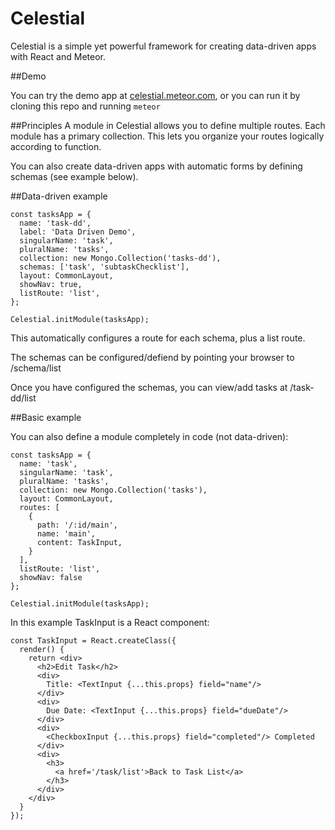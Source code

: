# Celestial
Celestial is a simple yet powerful framework for creating data-driven apps with React and Meteor. 

##Demo

You can try the demo app at [celestial.meteor.com](http://celestial.meteor.com/), or you can run it by cloning this repo and running `meteor`

##Principles
A module in Celestial allows you to define multiple routes. Each module has a primary collection.  This lets you organize your routes logically according to function.

You can also create data-driven apps with automatic forms by defining schemas (see example below).

##Data-driven example
```
const tasksApp = {
  name: 'task-dd',
  label: 'Data Driven Demo',
  singularName: 'task',
  pluralName: 'tasks',
  collection: new Mongo.Collection('tasks-dd'),
  schemas: ['task', 'subtaskChecklist'],
  layout: CommonLayout,
  showNav: true,
  listRoute: 'list',
};

Celestial.initModule(tasksApp);
```

This automatically configures a route for each schema, plus a list route.

The schemas can be configured/defiend by pointing your browser to /schema/list

Once you have configured the schemas, you can view/add tasks at /task-dd/list

##Basic example

You can also define a module completely in code (not data-driven):

```
const tasksApp = {
  name: 'task',
  singularName: 'task',
  pluralName: 'tasks',
  collection: new Mongo.Collection('tasks'),
  layout: CommonLayout,
  routes: [
    {
      path: '/:id/main',
      name: 'main',
      content: TaskInput,
    }
  ],
  listRoute: 'list',
  showNav: false
};

Celestial.initModule(tasksApp);
```

In this example TaskInput is a React component:

```
const TaskInput = React.createClass({
  render() {
    return <div>
      <h2>Edit Task</h2>
      <div>
        Title: <TextInput {...this.props} field="name"/>
      </div>
      <div>
        Due Date: <TextInput {...this.props} field="dueDate"/>
      </div>
      <div>
        <CheckboxInput {...this.props} field="completed"/> Completed
      </div>
      <div>
        <h3>
          <a href='/task/list'>Back to Task List</a>
        </h3>
      </div>
    </div>
  }
});
```
